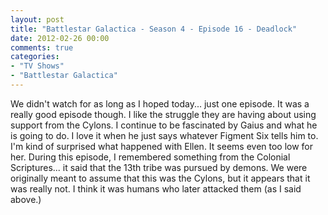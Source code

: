 ```yaml
---
layout: post
title: "Battlestar Galactica - Season 4 - Episode 16 - Deadlock"
date: 2012-02-26 00:00
comments: true
categories:
- "TV Shows"
- "Battlestar Galactica"
---
```


We didn't watch for as long as I hoped today... just one
episode. It was a really good episode though. I like the struggle
they are having about using support from the Cylons. I continue
to be fascinated by Gaius and what he is going to do. I love it
when he just says whatever Figment Six tells him to. I'm kind of
surprised what happened with Ellen. It seems even too low for
her. During this episode, I remembered something from the
Colonial Scriptures... it said that the 13th tribe was pursued by
demons. We were originally meant to assume that this was the
Cylons, but it appears that it was really not. I think it was
humans who later attacked them (as I said above.)
